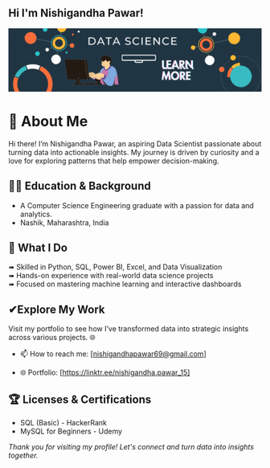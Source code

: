 ## Hi I'm Nishigandha Pawar!

![Banner](assets/banner.gif)

# 💫 About Me

Hi there! I’m Nishigandha Pawar, an aspiring Data Scientist passionate about turning data into actionable insights. My journey is driven by curiosity and a love for exploring patterns that help empower decision-making.


## 👩‍🎓 Education & Background

-  A Computer Science Engineering graduate with a passion for data and analytics.
- Nashik, Maharashtra, India



## 🌟 What I Do

➠ Skilled in Python, SQL, Power BI, Excel, and Data Visualization  
➠ Hands-on experience with real-world data science projects  
➠ Focused on mastering machine learning and interactive dashboards


## ✔Explore My Work

Visit my portfolio to see how I’ve transformed data into strategic insights across various projects. 🌐


- 📫 How to reach me:
  [nishigandhapawar69@gmail.com]
  

- 🌐 Portfolio:
  [https://linktr.ee/nishigandha.pawar_15]


## 🏆 Licenses & Certifications

- SQL (Basic) - HackerRank
- MySQL for Beginners - Udemy

*Thank you for visiting my profile! Let's connect and turn data into insights together.*
